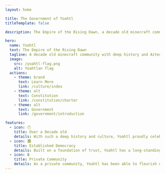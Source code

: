```yaml
---
layout: home

title: The Government of Yoahtl
titleTemplate: false

description: The Empire of the Rising Dawn, a decade old minecraft community with deep history and Aztec influences.

hero:
  name: Yoahtl
  text: The Empire of the Rising Dawn
  tagline: A decade old minecraft community with deep history and Aztec influences.
  image:
    src: /yoahtl-flag.png
    alt: Yoahtlan flag
  actions:
    - theme: brand
      text: Learn More
      link: /culture/index
    - theme: alt
      text: Constitution
      link: /constitution/charter
    - theme: alt
      text: Government
      link: /government/introduction

features:
  - icon: 🕐
    title: Over a Decade old
    details: With such a deep history and culture, Yoahtl proudly celebrates and promotes it through the cities we build and the allies we make.
  - icon: 🏛️
    title: Established Democracy
    details: Built on a foundation of trust, Yoahtl has a long-standing tradition of democracy and mutual cooperation without fail.
  - icon: 🔒
    title: Private Community
    details: As a private community, Yoahtl has been able to flourish not only as a nation, but a group of friends.
---
```

